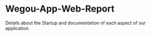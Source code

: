 # Wegou-App-Web-Report
Details about the Startup and documentation of each aspect of our application.
